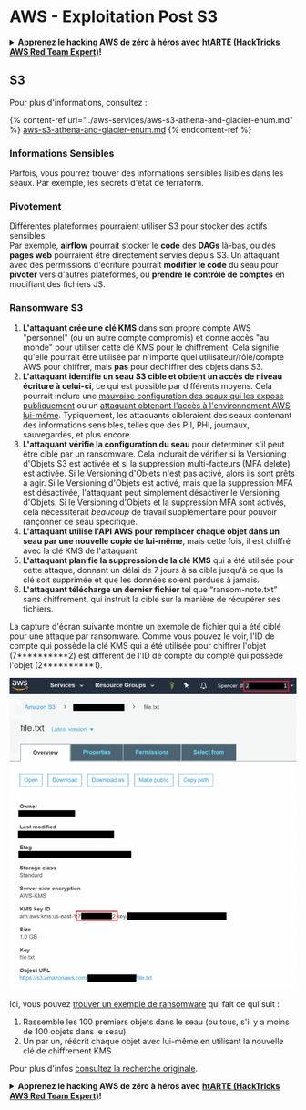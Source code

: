 # AWS - Exploitation Post S3

<details>

<summary><strong>Apprenez le hacking AWS de zéro à héros avec</strong> <a href="https://training.hacktricks.xyz/courses/arte"><strong>htARTE (HackTricks AWS Red Team Expert)</strong></a><strong>!</strong></summary>

Autres moyens de soutenir HackTricks :

* Si vous souhaitez voir votre **entreprise annoncée dans HackTricks** ou **télécharger HackTricks en PDF**, consultez les [**PLANS D'ABONNEMENT**](https://github.com/sponsors/carlospolop)!
* Obtenez le [**swag officiel PEASS & HackTricks**](https://peass.creator-spring.com)
* Découvrez [**La Famille PEASS**](https://opensea.io/collection/the-peass-family), notre collection d'[**NFTs exclusifs**](https://opensea.io/collection/the-peass-family)
* **Rejoignez le** 💬 [**groupe Discord**](https://discord.gg/hRep4RUj7f) ou le [**groupe telegram**](https://t.me/peass) ou **suivez** moi sur **Twitter** 🐦 [**@carlospolopm**](https://twitter.com/carlospolopm)**.**
* **Partagez vos astuces de hacking en soumettant des PRs aux dépôts github** [**HackTricks**](https://github.com/carlospolop/hacktricks) et [**HackTricks Cloud**](https://github.com/carlospolop/hacktricks-cloud).

</details>

## S3

Pour plus d'informations, consultez :

{% content-ref url="../aws-services/aws-s3-athena-and-glacier-enum.md" %}
[aws-s3-athena-and-glacier-enum.md](../aws-services/aws-s3-athena-and-glacier-enum.md)
{% endcontent-ref %}

### Informations Sensibles

Parfois, vous pourrez trouver des informations sensibles lisibles dans les seaux. Par exemple, les secrets d'état de terraform.

### Pivotement

Différentes plateformes pourraient utiliser S3 pour stocker des actifs sensibles.\
Par exemple, **airflow** pourrait stocker le **code** des **DAGs** là-bas, ou des **pages web** pourraient être directement servies depuis S3. Un attaquant avec des permissions d'écriture pourrait **modifier le code** du seau pour **pivoter** vers d'autres plateformes, ou **prendre le contrôle de comptes** en modifiant des fichiers JS.

### Ransomware S3

1. **L'attaquant crée une clé KMS** dans son propre compte AWS "personnel" (ou un autre compte compromis) et donne accès "au monde" pour utiliser cette clé KMS pour le chiffrement. Cela signifie qu'elle pourrait être utilisée par n'importe quel utilisateur/rôle/compte AWS pour chiffrer, mais **pas** pour déchiffrer des objets dans S3.
2. **L'attaquant identifie un seau S3 cible et obtient un accès de niveau écriture à celui-ci**, ce qui est possible par différents moyens. Cela pourrait inclure une [mauvaise configuration des seaux qui les expose publiquement](https://rhinosecuritylabs.com/penetration-testing/penetration-testing-aws-storage/) ou un [attaquant obtenant l'accès à l'environnement AWS lui-même](https://rhinosecuritylabs.com/penetration-testing/penetration-testing-aws-storage/). Typiquement, les attaquants cibleraient des seaux contenant des informations sensibles, telles que des PII, PHI, journaux, sauvegardes, et plus encore.
3. **L'attaquant vérifie la configuration du seau** pour déterminer s'il peut être ciblé par un ransomware. Cela inclurait de vérifier si la Versioning d'Objets S3 est activée et si la suppression multi-facteurs (MFA delete) est activée. Si le Versioning d'Objets n'est pas activé, alors ils sont prêts à agir. Si le Versioning d'Objets est activé, mais que la suppression MFA est désactivée, l'attaquant peut simplement désactiver le Versioning d'Objets. Si le Versioning d'Objets et la suppression MFA sont activés, cela nécessiterait _beaucoup_ de travail supplémentaire pour pouvoir rançonner ce seau spécifique.
4. **L'attaquant utilise l'API AWS pour remplacer chaque objet dans un seau par une nouvelle copie de lui-même**, mais cette fois, il est chiffré avec la clé KMS de l'attaquant.
5. **L'attaquant planifie la suppression de la clé KMS** qui a été utilisée pour cette attaque, donnant un délai de 7 jours à sa cible jusqu'à ce que la clé soit supprimée et que les données soient perdues à jamais.
6. **L'attaquant télécharge un dernier fichier** tel que “ransom-note.txt” sans chiffrement, qui instruit la cible sur la manière de récupérer ses fichiers.

La capture d'écran suivante montre un exemple de fichier qui a été ciblé pour une attaque par ransomware. Comme vous pouvez le voir, l'ID de compte qui possède la clé KMS qui a été utilisée pour chiffrer l'objet (7\*\*\*\*\*\*\*\*\*\*2) est différent de l'ID de compte du compte qui possède l'objet (2\*\*\*\*\*\*\*\*\*\*1).

![](<../../../.gitbook/assets/image (2) (1) (1) (1) (1) (1) (1) (1) (1) (1) (1) (1).png>)

Ici, vous pouvez [trouver un exemple de ransomware](https://github.com/RhinoSecurityLabs/Cloud-Security-Research/blob/master/AWS/s3\_ransomware/s3-ransomware-poc.py) qui fait ce qui suit :

1. Rassemble les 100 premiers objets dans le seau (ou tous, s'il y a moins de 100 objets dans le seau)
2. Un par un, réécrit chaque objet avec lui-même en utilisant la nouvelle clé de chiffrement KMS

Pour plus d'infos [consultez la recherche originale](https://rhinosecuritylabs.com/aws/s3-ransomware-part-1-attack-vector/).

<details>

<summary><strong>Apprenez le hacking AWS de zéro à héros avec</strong> <a href="https://training.hacktricks.xyz/courses/arte"><strong>htARTE (HackTricks AWS Red Team Expert)</strong></a><strong>!</strong></summary>

Autres moyens de soutenir HackTricks :

* Si vous souhaitez voir votre **entreprise annoncée dans HackTricks** ou **télécharger HackTricks en PDF**, consultez les [**PLANS D'ABONNEMENT**](https://github.com/sponsors/carlospolop)!
* Obtenez le [**swag officiel PEASS & HackTricks**](https://peass.creator-spring.com)
* Découvrez [**La Famille PEASS**](https://opensea.io/collection/the-peass-family), notre collection d'[**NFTs exclusifs**](https://opensea.io/collection/the-peass-family)
* **Rejoignez le** 💬 [**groupe Discord**](https://discord.gg/hRep4RUj7f) ou le [**groupe telegram**](https://t.me/peass) ou **suivez** moi sur **Twitter** 🐦 [**@carlospolopm**](https://twitter.com/carlospolopm)**.**
* **Partagez vos astuces de hacking en soumettant des PRs aux dépôts github** [**HackTricks**](https://github.com/carlospolop/hacktricks) et [**HackTricks Cloud**](https://github.com/carlospolop/hacktricks-cloud).

</details>
